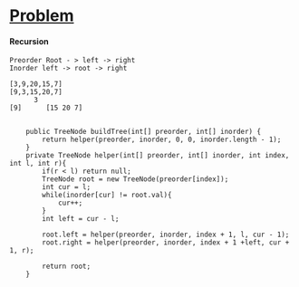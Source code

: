 # [Problem](https://leetcode.com/problems/construct-binary-tree-from-preorder-and-inorder-traversal/)


#### Recursion
````
Preorder Root - > left -> right
Inorder left -> root -> right

[3,9,20,15,7]
[9,3,15,20,7]
      3
[9]      [15 20 7]


````
````
    public TreeNode buildTree(int[] preorder, int[] inorder) {
        return helper(preorder, inorder, 0, 0, inorder.length - 1);
    }
    private TreeNode helper(int[] preorder, int[] inorder, int index, int l, int r){
        if(r < l) return null;  
        TreeNode root = new TreeNode(preorder[index]);
        int cur = l;
        while(inorder[cur] != root.val){
            cur++;
        }
        int left = cur - l;
        
        root.left = helper(preorder, inorder, index + 1, l, cur - 1);
        root.right = helper(preorder, inorder, index + 1 +left, cur + 1, r);
        
        return root;
    }
    
````
